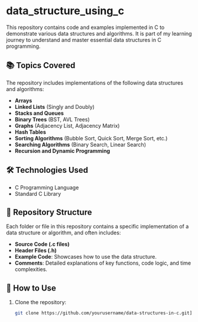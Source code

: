 # data_structure_using_c
This repository contains code and examples implemented in C to demonstrate various data structures and algorithms. It is part of my learning journey to understand and master essential data structures in C programming.

## 📚 Topics Covered

The repository includes implementations of the following data structures and algorithms:

- **Arrays**
- **Linked Lists** (Singly and Doubly)
- **Stacks and Queues**
- **Binary Trees** (BST, AVL Trees)
- **Graphs** (Adjacency List, Adjacency Matrix)
- **Hash Tables**
- **Sorting Algorithms** (Bubble Sort, Quick Sort, Merge Sort, etc.)
- **Searching Algorithms** (Binary Search, Linear Search)
- **Recursion and Dynamic Programming**

## 🛠️ Technologies Used

- C Programming Language
- Standard C Library

## 📂 Repository Structure

Each folder or file in this repository contains a specific implementation of a data structure or algorithm, and often includes:
- **Source Code (.c files)**
- **Header Files (.h)**
- **Example Code**: Showcases how to use the data structure.
- **Comments**: Detailed explanations of key functions, code logic, and time complexities.

## 🚀 How to Use

1. Clone the repository:
   ```bash
   git clone https://github.com/yourusername/data-structures-in-c.git](https://github.com/git-synsoft/data_structure_using_c.git
   

